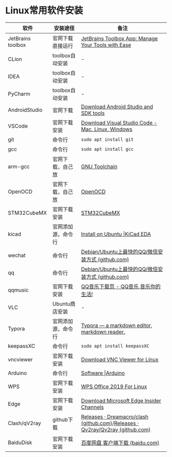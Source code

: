 # Linux常用软件安装

| 软件              | 安装途径           | 备注                                                         |
| ----------------- | ------------------ | ------------------------------------------------------------ |
| JetBrains toolbox | 官网下载直接运行   | [JetBrains Toolbox App: Manage Your Tools with Ease](https://www.jetbrains.com/toolbox-app/) |
| CLion             | toolbox自动安装    | -                                                            |
| IDEA              | toolbox自动安装    | -                                                            |
| PyCharm           | toolbox自动安装    | -                                                            |
| AndroidStudio     | 官网下载           | [Download Android Studio and SDK tools](https://developer.android.google.cn/studio) |
| VSCode            | 官网下载安装       | [Download Visual Studio Code - Mac, Linux, Windows](https://code.visualstudio.com/Download) |
| git               | 命令行             | `sudo apt install git`                                       |
| gcc               | 命令行             | `sudo apt install gcc`                                       |
| arm-gcc           | 官网下载，自己放   | [GNU Toolchain](https://developer.arm.com/tools-and-software/open-source-software/developer-tools/gnu-toolchain/gnu-rm/downloads) |
| OpenOCD           | 官网下载，自己放   | [OpenOCD](https://sourceforge.net/projects/openocd/)         |
| STM32CubeMX       | 官网下载安装       | [STM32CubeMX](https://www.st.com/zh/development-tools/stm32cubemx.html) |
| kicad             | 官网添加源，命令行 | [Install on Ubuntu \|KiCad EDA](https://www.kicad.org/download/ubuntu/) |
| wechat            | 命令行             | [Debian/Ubuntu上最快的QQ/微信安装方式 (github.com)](https://github.com/zq1997/deepin-wine) |
| qq                | 命令行             | [Debian/Ubuntu上最快的QQ/微信安装方式 (github.com)](https://github.com/zq1997/deepin-wine) |
| qqmusic           | 官网下载安装       | [QQ音乐下载页 - QQ音乐,音乐你的生活!](https://y.qq.com/download/download.html) |
| VLC               | Ubuntu商店安装     | -                                                            |
| Typora            | 官网添加源，命令行 | [Typora — a markdown editor, markdown reader.](https://www.typora.io/#linux) |
| keepassXC         | 命令行             | `sudo apt install keepassXC`                                 |
| vncviewer         | 官网下载安装       | [Download VNC Viewer for Linux](https://www.realvnc.com/en/connect/download/viewer/linux/) |
| Arduino           | 命令行             | [Software \|Arduino](https://www.arduino.cc/en/software)     |
| WPS               | 官网下载安装       | [WPS Office 2019 For Linux](https://linux.wps.cn/)           |
| Edge              | 官网下载安装       | [Download Microsoft Edge Insider Channels](https://www.microsoftedgeinsider.com/en-us/download/) |
| Clash/qV2ray      | github下载         | [Releases · Dreamacro/clash (github.com)](https://github.com/Dreamacro/clash/releases)/[Releases · Qv2ray/Qv2ray (github.com)](https://github.com/Qv2ray/Qv2ray/releases) |
| BaiduDisk         | 官网下载安装       | [百度网盘 客户端下载 (baidu.com)](http://pan.baidu.com/download) |

